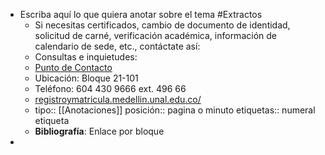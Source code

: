 - Escriba aquí lo que quiera anotar sobre el tema #Extractos
	- Si necesitas certificados, cambio de documento de identidad, solicitud de carné, verificación académica, información de calendario de sede, etc., contáctate así:
	- Consultas e inquietudes:
	- [Punto de Contacto](https://docs.google.com/forms/d/e/1FAIpQLSdpjdBuR2-PV8GMJ3W0M-udFq1BXoGJNQ_NFaJG1NzpY8pkJA/viewform)
	- Ubicación: Bloque 21-101
	- Teléfono: 604 430 9666 ext. 496 66
	- [registroymatricula.medellin.unal.edu.co/](https://registroymatricula.medellin.unal.edu.co/)
	- tipo:: [[Anotaciones]]
	  posición:: pagina o minuto
	  etiquetas:: numeral etiqueta
	- **Bibliografía**: Enlace por bloque
-